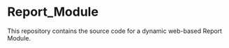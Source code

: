 # Report_Module
This repository contains the source code for a dynamic web-based Report Module. 




